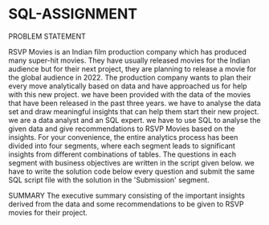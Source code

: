 # SQL-ASSIGNMENT

PROBLEM STATEMENT

RSVP Movies is an Indian film production company which has produced many super-hit movies. 
They have usually released movies for the Indian audience but for their next project, they are planning to release a movie for the global audience in 2022.
The production company wants to plan their every move analytically based on data and have approached us for help with this new project. 
we have been provided with the data of the movies that have been released in the past three years. we have to analyse the data set and draw meaningful insights that can 
help them start their new project. 
we are a data analyst and an SQL expert. we have to use SQL to analyse the given data and give recommendations to RSVP Movies based on the insights. 
For your convenience, the entire analytics process has been divided into four segments, where each segment leads to significant insights from different combinations of tables. 
The questions in each segment with business objectives are written in the script given below. 
we have to write the solution code below every question and submit the same SQL script file with the solution in the 'Submission' segment.

SUMMARY
The executive summary consisting of the important insights derived from the data and some recommendations to be given to RSVP movies for their project.
